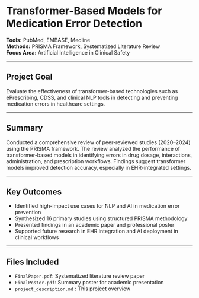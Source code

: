 # Transformer-Based Models for Medication Error Detection

**Tools:** PubMed, EMBASE, Medline  
**Methods:** PRISMA Framework, Systematized Literature Review  
**Focus Area:** Artificial Intelligence in Clinical Safety

---

## Project Goal

Evaluate the effectiveness of transformer-based technologies such as ePrescribing, CDSS, and clinical NLP tools in detecting and preventing medication errors in healthcare settings.

---

## Summary

Conducted a comprehensive review of peer-reviewed studies (2020–2024) using the PRISMA framework. The review analyzed the performance of transformer-based models in identifying errors in drug dosage, interactions, administration, and prescription workflows. Findings suggest transformer models improved detection accuracy, especially in EHR-integrated settings.

---

## Key Outcomes

- Identified high-impact use cases for NLP and AI in medication error prevention  
- Synthesized 16 primary studies using structured PRISMA methodology  
- Presented findings in an academic paper and professional poster  
- Supported future research in EHR integration and AI deployment in clinical workflows

---

## Files Included

- `FinalPaper.pdf`: Systematized literature review paper  
- `FinalPoster.pdf`: Summary poster for academic presentation
- `project_description.md` : This project overview
